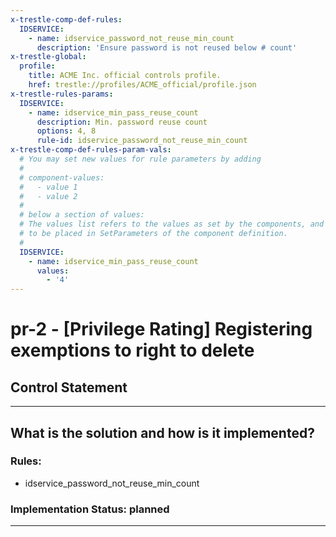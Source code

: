 ```yaml
---
x-trestle-comp-def-rules:
  IDSERVICE:
    - name: idservice_password_not_reuse_min_count
      description: 'Ensure password is not reused below # count'
x-trestle-global:
  profile:
    title: ACME Inc. official controls profile.
    href: trestle://profiles/ACME_official/profile.json
x-trestle-rules-params:
  IDSERVICE:
    - name: idservice_min_pass_reuse_count
      description: Min. password reuse count
      options: 4, 8
      rule-id: idservice_password_not_reuse_min_count
x-trestle-comp-def-rules-param-vals:
  # You may set new values for rule parameters by adding
  #
  # component-values:
  #   - value 1
  #   - value 2
  #
  # below a section of values:
  # The values list refers to the values as set by the components, and the component-values are the new values
  # to be placed in SetParameters of the component definition.
  #
  IDSERVICE:
    - name: idservice_min_pass_reuse_count
      values:
        - '4'
---
```


# pr-2 - \[Privilege Rating\] Registering exemptions to right to delete

## Control Statement

______________________________________________________________________

## What is the solution and how is it implemented?

<!-- For implementation status enter one of: implemented, partial, planned, alternative, not-applicable -->

<!-- Note that the list of rules under ### Rules: is read-only and changes will not be captured after assembly to JSON -->

<!-- Add control implementation description here for control: pr-2 -->

### Rules:

  - idservice_password_not_reuse_min_count

### Implementation Status: planned

______________________________________________________________________
